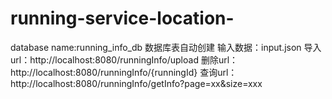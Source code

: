 # running-service-location-

database name:running_info_db
数据库表自动创建
输入数据：input.json
导入url：http://localhost:8080/runningInfo/upload
删除url：http://localhost:8080/runningInfo/{runningId}
查询url：http://localhost:8080/runningInfo/getInfo?page=xx&size=xxx
